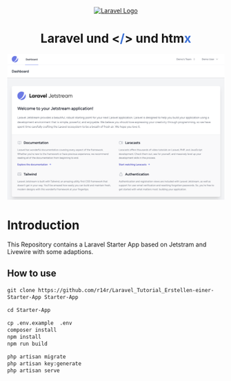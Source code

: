 <p align="center"><a href="https://laravel.com" target="_blank"><img src="https://raw.githubusercontent.com/laravel/art/master/logo-lockup/5%20SVG/2%20CMYK/1%20Full%20Color/laravel-logolockup-cmyk-red.svg" width="400" alt="Laravel Logo"></a>
<h1 align="center">
Laravel und <<span style="color:#3d72d7">/</span>> und htm<span style="color:#3d72d7">x</span>
</h1>
</p>


![Start-App](doc/laravel-startpage.png)

# Introduction

This Repository contains a Laravel Starter App based on Jetstram and Livewire with some adaptions.

## How to use


```
git clone https://github.com/r14r/Laravel_Tutorial_Erstellen-einer-Starter-App Starter-App
```

```
cd Starter-App
```

```
cp .env.example  .env
composer install
npm install
npm run build
```

```
php artisan migrate
php artisan key:generate
php artisan serve
```
